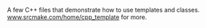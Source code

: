 A few C++ files that demonstrate how to use templates and classes. www.srcmake.com/home/cpp_template for more.
